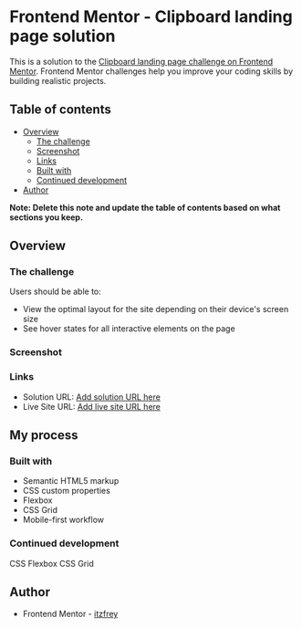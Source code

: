# Frontend Mentor - Clipboard landing page solution

This is a solution to the [Clipboard landing page challenge on Frontend Mentor](https://www.frontendmentor.io/challenges/clipboard-landing-page-5cc9bccd6c4c91111378ecb9). Frontend Mentor challenges help you improve your coding skills by building realistic projects. 

## Table of contents

- [Overview](#overview)
  - [The challenge](#the-challenge)
  - [Screenshot](#screenshot)
  - [Links](#links)
  - [Built with](#built-with)
  - [Continued development](#continued-development)
- [Author](#author)

**Note: Delete this note and update the table of contents based on what sections you keep.**

## Overview

### The challenge

Users should be able to:

- View the optimal layout for the site depending on their device's screen size
- See hover states for all interactive elements on the page

### Screenshot


### Links

- Solution URL: [Add solution URL here](https://github.com/itzfrey/clipboard-landing-page.git)
- Live Site URL: [Add live site URL here](https://itzfrey.github.io/clipboard-landing-page/)

## My process

### Built with

- Semantic HTML5 markup
- CSS custom properties
- Flexbox
- CSS Grid
- Mobile-first workflow


### Continued development

CSS Flexbox
CSS Grid

## Author

- Frontend Mentor - [itzfrey](https://www.frontendmentor.io/profile/itzfrey)

